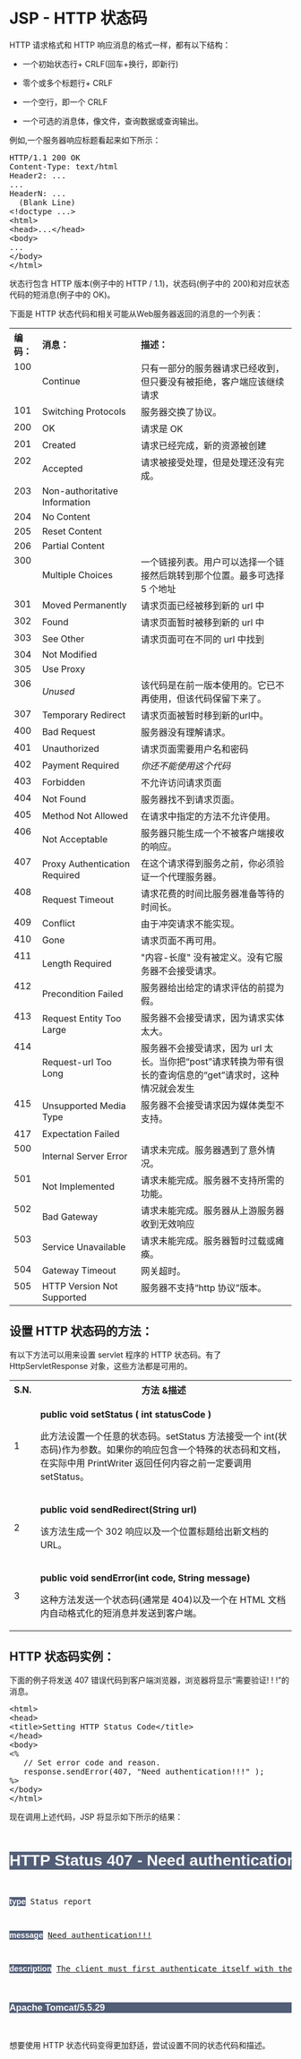 # JSP - HTTP 状态码

HTTP 请求格式和 HTTP 响应消息的格式一样，都有以下结构：

- 一个初始状态行+ CRLF(回车+换行，即新行)

- 零个或多个标题行+ CRLF

- 一个空行，即一个 CRLF

- 一个可选的消息体，像文件，查询数据或查询输出。

例如,一个服务器响应标题看起来如下所示：

<pre>
HTTP/1.1 200 OK
Content-Type: text/html
Header2: ...
...
HeaderN: ...
  (Blank Line)
&lt;!doctype ...&gt;
&lt;html&gt;
&lt;head&gt;...&lt;/head&gt;
&lt;body&gt;
...
&lt;/body&gt;
&lt;/html&gt;
</pre>


状态行包含 HTTP 版本(例子中的 HTTP / 1.1)，状态码(例子中的 200)和对应状态代码的短消息(例子中的 OK)。

下面是 HTTP 状态代码和相关可能从Web服务器返回的消息的一个列表：

<table class="src">
  <tr>
    <th align="left" style="width:10%">编码：</th>
    <th align="left" style="width:30%">消息：</th>
    <th align="left" style="width:60%">描述：</th>
  </tr>
  <tr>
    <td valign="top">100</td><td> Continue</td>
    <td valign="top"> 只有一部分的服务器请求已经收到，但只要没有被拒绝，客户端应该继续请求</td>
  </tr>
  <tr>
    <td valign="top">101</td><td> Switching Protocols</td>
    <td valign="top">服务器交换了协议。 </td>
  </tr>
  <tr>
    <td valign="top">200</td><td> OK</td>
    <td valign="top">请求是 OK</td>
  </tr>
  <tr>
    <td valign="top">201</td><td> Created</td>
    <td valign="top">请求已经完成，新的资源被创建 &nbsp;</td>
  </tr>
  <tr>
    <td valign="top">202</td><td> Accepted</td>
    <td valign="top">请求被接受处理，但是处理还没有完成。 </td>
  </tr>
  <tr>
    <td valign="top">203</td><td style="width:35%;"> Non-authoritative Information</td>
    <td valign="top">&nbsp;</td>
  </tr>
  <tr>
    <td valign="top">204 </td><td>No Content</td>
    <td valign="top">&nbsp; </td>
  </tr>
  <tr>
    <td valign="top">205</td><td> Reset Content</td>
    <td valign="top">&nbsp;</td>
  </tr>
  <tr>
    <td valign="top">206</td><td> Partial Content</td>
    <td valign="top">&nbsp; </td>
  </tr>
  <tr>
    <td valign="top">300</td><td> Multiple Choices</td>
    <td valign="top">一个链接列表。用户可以选择一个链接然后跳转到那个位置。最多可选择 5 个地址 &nbsp;</td>
  </tr>
  <tr>
    <td valign="top">301</td><td> Moved Permanently</td>
    <td valign="top">请求页面已经被移到新的 url 中&nbsp;</td>
  </tr>
  <tr>
    <td valign="top">302</td><td> Found</td>
    <td valign="top">请求页面暂时被移到新的 url 中&nbsp;
    </td>
  </tr>
  <tr>
    <td valign="top">303</td><td> See Other</td>
    <td valign="top">请求页面可在不同的 url 中找到&nbsp;
    </td>
  </tr>
  <tr>
    <td valign="top">304</td><td> Not Modified</td>
    <td valign="top">&nbsp;</td>
  </tr>
  <tr>
    <td valign="top">305</td><td> Use Proxy</td>
    <td valign="top">&nbsp;
    </td>
  </tr>
  <tr>
    <td valign="top">306</td><td> <i>Unused</i></td>
    <td valign="top">该代码是在前一版本使用的。它已不再使用，但该代码保留下来了。</td>
  </tr>
  <tr>
    <td valign="top">307</td><td> Temporary Redirect</td>
    <td valign="top">请求页面被暂时移到新的url中。</td>
  </tr>
   <tr>
    <td valign="top">400</td><td>Bad Request</td>
    <td valign="top">服务器没有理解请求。 </td>
  </tr>
  <tr>
    <td valign="top">401</td><td> Unauthorized</td>
    <td valign="top"> 请求页面需要用户名和密码</td>
  </tr>
  <tr>
    <td valign="top">402</td><td> Payment Required</td>
    <td valign="top"><i>你还不能使用这个代码</i></td>
  </tr>
  <tr>
    <td valign="top">403</td><td> Forbidden</td>
    <td valign="top">不允许访问请求页面 </td>
  </tr>
  <tr>
    <td valign="top">404</td><td> Not Found</td>
    <td valign="top">服务器找不到请求页面。</td>
  </tr>
  <tr>
    <td valign="top">405</td><td> Method Not Allowed</td> 
    <td valign="top">在请求中指定的方法不允许使用。</td>
  </tr>
  <tr>
    <td valign="top">406</td><td> Not Acceptable</td>
    <td valign="top">服务器只能生成一个不被客户端接收的响应。</td>
  </tr>
  <tr>
    <td valign="top">407 </td><td>Proxy Authentication Required</td>
    <td valign="top">在这个请求得到服务之前，你必须验证一个代理服务器。</td>
  </tr>
  <tr>
    <td valign="top">408</td><td> Request Timeout</td>
    <td valign="top">请求花费的时间比服务器准备等待的时间长。 </td>
  </tr>
  <tr>
    <td valign="top">409</td><td> Conflict</td>
    <td valign="top">由于冲突请求不能实现。 </td>
  </tr>
  <tr>
    <td valign="top">410 </td><td>Gone</td>
    <td valign="top">请求页面不再可用。</td>
  </tr>
  <tr>
    <td valign="top">411</td><td> Length Required</td>
    <td valign="top"> &quot;内容-长度&quot; 没有被定义。没有它服务器不会接受请求。</td>
  </tr>
  <tr>
    <td valign="top">412</td><td> Precondition Failed</td>
    <td valign="top">服务器给出给定的请求评估的前提为假。</td>
  </tr>
  <tr>
    <td valign="top">413</td><td> Request Entity Too Large</td>
    <td valign="top">服务器不会接受请求，因为请求实体太大。 </td>
  </tr>
  <tr>
    <td valign="top">414</td><td> Request-url Too Long</td>
    <td valign="top">服务器不会接受请求，因为 url 太长。当你把“post”请求转换为带有很长的查询信息的“get”请求时，这种情况就会发生</td>
  </tr>
  <tr>
    <td valign="top">415</td><td> Unsupported Media Type</td>
    <td valign="top">服务器不会接受请求因为媒体类型不支持。</td>
  </tr>
  <tr>
    <td valign="top">417</td><td> Expectation Failed</td>
    <td valign="top">&nbsp;</td> 
  </tr>
  <tr>
    <td valign="top">500</td><td>Internal Server Error</td>
    <td valign="top">请求未完成。服务器遇到了意外情况。 </td>
  </tr>
  <tr>
    <td valign="top">501</td><td> Not Implemented</td>
    <td valign="top">请求未能完成。服务器不支持所需的功能。</td>
  </tr>
  <tr>
    <td valign="top">502</td><td> Bad Gateway</td>
    <td valign="top">请求未能完成。服务器从上游服务器收到无效响应</td>
  </tr>
  <tr>
    <td valign="top">503</td><td> Service Unavailable</td>
    <td valign="top">请求未能完成。服务器暂时过载或瘫痪。</td>
  </tr>
  <tr>
    <td valign="top">504</td><td> Gateway Timeout</td>
    <td valign="top">网关超时。</td>
  </tr>
  <tr>
    <td valign="top">505</td><td> HTTP Version Not Supported</td>
    <td valign="top">服务器不支持“http 协议”版本。</td>
  </tr>
</table>  

## 设置 HTTP 状态码的方法：

有以下方法可以用来设置 servlet 程序的 HTTP 状态码。有了 HttpServletResponse 对象，这些方法都是可用的。

<table class="table table-bordered">
<tr><th style="width:5%">S.N.</th><th>方法 &amp;描述</th></tr>
<tr><td>1</td><td><p><b>public void setStatus ( int statusCode )</b></p>
<p>此方法设置一个任意的状态码。setStatus 方法接受一个 int(状态码)作为参数。如果你的响应包含一个特殊的状态码和文档，在实际中用 PrintWriter 返回任何内容之前一定要调用 setStatus。</p></td></tr>
<tr><td>2</td><td><p><b>public void sendRedirect(String url)</b></p>
<p>该方法生成一个 302 响应以及一个位置标题给出新文档的 URL。</p></td></tr>
<tr><td>3</td><td><p><b>public void sendError(int code, String message)</b></p>
<p>这种方法发送一个状态码(通常是 404)以及一个在 HTML 文档内自动格式化的短消息并发送到客户端。</p></td></tr>
</table>  

## HTTP 状态码实例：

下面的例子将发送 407 错误代码到客户端浏览器，浏览器将显示“需要验证! ! !”的消息。

<pre class="prettyprint notranslate tryit">
&lt;html&gt;
&lt;head&gt;
&lt;title&gt;Setting HTTP Status Code&lt;/title&gt;
&lt;/head&gt;
&lt;body&gt;
&lt;%
   // Set error code and reason.
   response.sendError(407, "Need authentication!!!" );
%&gt;
&lt;/body&gt;
&lt;/html&gt;
</pre>


现在调用上述代码，JSP 将显示如下所示的结果：

<pre class="result notranslate">
<h1 style="font-family:Tahoma,Arial,sans-serif;color:white;background-color:#525D76;">HTTP Status 407 - Need authentication!!!</h1>
<p><b style="font-family:Tahoma,Arial,sans-serif;color:white;background-color:#525D76;">type</b> Status report</p>
<p><b style="font-family:Tahoma,Arial,sans-serif;color:white;background-color:#525D76;">message</b> <u>Need authentication!!!</u></p>
<p><b style="font-family:Tahoma,Arial,sans-serif;color:white;background-color:#525D76;">description</b> <u>The client must first authenticate itself with the proxy (Need authentication!!!).</u></p>
<h3 style="font-family:Tahoma,Arial,sans-serif;color:white;background-color:#525D76;">Apache Tomcat/5.5.29</h3>
</pre>
 
想要使用 HTTP 状态代码变得更加舒适，尝试设置不同的状态代码和描述。
